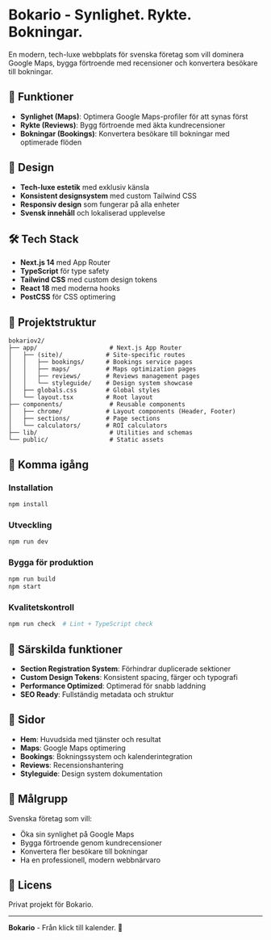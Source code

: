 # Bokario - Synlighet. Rykte. Bokningar.

En modern, tech-luxe webbplats för svenska företag som vill dominera Google Maps, bygga förtroende med recensioner och konvertera besökare till bokningar.

## 🚀 Funktioner

- **Synlighet (Maps)**: Optimera Google Maps-profiler för att synas först
- **Rykte (Reviews)**: Bygg förtroende med äkta kundrecensioner  
- **Bokningar (Bookings)**: Konvertera besökare till bokningar med optimerade flöden

## 🎨 Design

- **Tech-luxe estetik** med exklusiv känsla
- **Konsistent designsystem** med custom Tailwind CSS
- **Responsiv design** som fungerar på alla enheter
- **Svensk innehåll** och lokaliserad upplevelse

## 🛠 Tech Stack

- **Next.js 14** med App Router
- **TypeScript** för type safety
- **Tailwind CSS** med custom design tokens
- **React 18** med moderna hooks
- **PostCSS** för CSS optimering

## 📁 Projektstruktur

```
bokariov2/
├── app/                    # Next.js App Router
│   ├── (site)/            # Site-specific routes
│   │   ├── bookings/      # Bookings service pages
│   │   ├── maps/          # Maps optimization pages
│   │   ├── reviews/       # Reviews management pages
│   │   └── styleguide/    # Design system showcase
│   ├── globals.css        # Global styles
│   └── layout.tsx         # Root layout
├── components/             # Reusable components
│   ├── chrome/            # Layout components (Header, Footer)
│   ├── sections/          # Page sections
│   └── calculators/       # ROI calculators
├── lib/                    # Utilities and schemas
└── public/                 # Static assets
```

## 🚀 Komma igång

### Installation

```bash
npm install
```

### Utveckling

```bash
npm run dev
```

### Bygga för produktion

```bash
npm run build
npm start
```

### Kvalitetskontroll

```bash
npm run check  # Lint + TypeScript check
```

## 🌟 Särskilda funktioner

- **Section Registration System**: Förhindrar duplicerade sektioner
- **Custom Design Tokens**: Konsistent spacing, färger och typografi
- **Performance Optimized**: Optimerad för snabb laddning
- **SEO Ready**: Fullständig metadata och struktur

## 📱 Sidor

- **Hem**: Huvudsida med tjänster och resultat
- **Maps**: Google Maps optimering
- **Bookings**: Bokningssystem och kalenderintegration
- **Reviews**: Recensionshantering
- **Styleguide**: Design system dokumentation

## 🎯 Målgrupp

Svenska företag som vill:
- Öka sin synlighet på Google Maps
- Bygga förtroende genom kundrecensioner
- Konvertera fler besökare till bokningar
- Ha en professionell, modern webbnärvaro

## 📄 Licens

Privat projekt för Bokario.

---

**Bokario** - Från klick till kalender. 🚀
